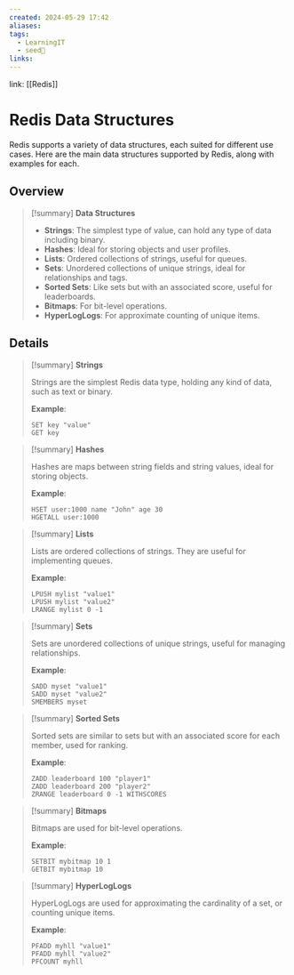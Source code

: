 ```yaml
---
created: 2024-05-29 17:42
aliases: 
tags:
  - LearningIT
  - seed🌱
links:
---
```


link: [[Redis]]

# Redis Data Structures

Redis supports a variety of data structures, each suited for different use cases. Here are the main data structures supported by Redis, along with examples for each.

## Overview

> [!summary] **Data Structures**
> 
> - **Strings**: The simplest type of value, can hold any type of data including binary.
> - **Hashes**: Ideal for storing objects and user profiles.
> - **Lists**: Ordered collections of strings, useful for queues.
> - **Sets**: Unordered collections of unique strings, ideal for relationships and tags.
> - **Sorted Sets**: Like sets but with an associated score, useful for leaderboards.
> - **Bitmaps**: For bit-level operations.
> - **HyperLogLogs**: For approximate counting of unique items.

## Details

> [!summary] **Strings**
> 
> Strings are the simplest Redis data type, holding any kind of data, such as text or binary.
> 
> **Example**:
>``` redis
> SET key "value"
> GET key
>```


> [!summary] **Hashes**
> 
> Hashes are maps between string fields and string values, ideal for storing objects.
> 
> **Example**:
> ``` redis
> HSET user:1000 name "John" age 30
> HGETALL user:1000
> ```


> [!summary] **Lists**
> 
> Lists are ordered collections of strings. They are useful for implementing queues.
> 
> **Example**:
> ``` redis
> LPUSH mylist "value1"
> LPUSH mylist "value2"
> LRANGE mylist 0 -1
> 
> ```


> [!summary] **Sets**
> 
> Sets are unordered collections of unique strings, useful for managing relationships.
> 
> **Example**:
> ``` redis
> SADD myset "value1"
> SADD myset "value2"
> SMEMBERS myset
> ```


> [!summary] **Sorted Sets**
> 
> Sorted sets are similar to sets but with an associated score for each member, used for ranking.
> 
> **Example**:
> ``` redis
> ZADD leaderboard 100 "player1"
> ZADD leaderboard 200 "player2"
> ZRANGE leaderboard 0 -1 WITHSCORES
> 
> ```


> [!summary] **Bitmaps**
> 
> Bitmaps are used for bit-level operations.
> 
> **Example**:
> ```
> SETBIT mybitmap 10 1
> GETBIT mybitmap 10
> ```


> [!summary] **HyperLogLogs**
> 
> HyperLogLogs are used for approximating the cardinality of a set, or counting unique items.
> 
> **Example**:
> ``` redis
> PFADD myhll "value1"
> PFADD myhll "value2"
> PFCOUNT myhll
> 
> ```
